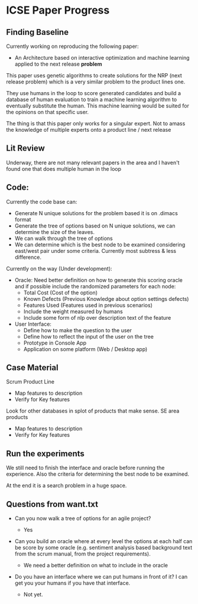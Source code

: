 # ICSE Paper Progress

## Finding Baseline

Currently working on reproducing the following paper:

* An Architecture based on interactive optimization and machine learning applied to the next release **problem**

This paper uses genetic algorithms to create solutions for the NRP (next release problem) which is a very similar problem to the product lines one.

They use humans in the loop to score generated candidates and build a database of human evaluation to train a machine learning algorithm to eventually substitute the human. This machine learning would be suited for the opinions on that specific user.

The thing is that this paper only works for a singular expert. Not to amass the knowledge of multiple experts onto a product line / next release

## Lit Review

Underway, there are not many relevant papers in the area and I haven't found one that does multiple human in the loop


## Code:

Currently the code base can:

* Generate N unique solutions for the problem based it is on .dimacs format
* Generate the tree of options based on N unique solutions, we can determine the size of the leaves.
* We can walk through the tree of options
* We can determine which is the best node to be examined considering east/west pair under some criteria. Currently most subtress & less difference.

Currently on the way (Under development):

* Oracle: Need better definition on how to generate this scoring oracle and if possible include the randomized parameters for each node:
    * Total Cost (Cost of the option)
    * Known Defects (Previous Knowledge about option settings defects)
    * Features Used (Features used in previous scenarios)
    * Include the weight measured by humans
    * Include some form of nlp over description text of the feature
* User Interface:
    * Define how to make the question to the user
    * Define how to reflect the input of the user on the tree
    * Prototype in Console App
    * Application on some platform (Web / Desktop app)

## Case Material

Scrum Product Line 

* Map features to description
* Verify for Key features

Look for other databases in splot of products that make sense. SE area products

* Map features to description
* Verify for Key features

## Run the experiments

We still need to finish the interface and oracle before running the experience. Also the criteria for determining the best node to be examined.

At the end it is a search problem in a huge space.

## Questions from want.txt

-   Can you now walk a tree of options for an agile project? 
    -   Yes

-   Can you build an oracle where at every level the options at each half can be score by some oracle 
    (e.g. sentiment analysis based background text from the scrum manual, from the project requirements). 
    - We need a better definition on what to include in the oracle
    
-   Do you have an interface where we can put humans  in front of it? 
        I can get you your humans if you have that interface.  
    - Not yet.